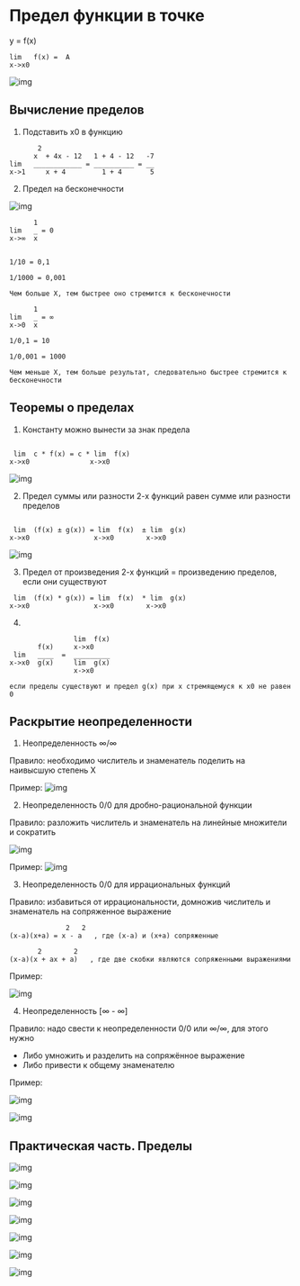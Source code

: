 # Предел функции в точке

y = f(x)

```
lim   f(x) =  A
x->x0
```

![img](https://sun9-57.userapi.com/impg/wH-YmKG4vVDLINNfhlotSKosNOuiPRi8CCe6aQ/NzEeC1wOvCA.jpg?size=353x237&quality=96&sign=99c3aec1dc4e1dda12f022c6b9d26f65&type=album)

## Вычисление пределов

1. Подставить x0 в функцию

```
       2
      x  + 4x - 12   1 + 4 - 12   -7
lim   ____________ = __________ = __
x->1     x + 4         1 + 4       5
```

2. Предел на бесконечности

![img](https://sun9-24.userapi.com/impg/3x1l-HbNr9CVYVFVewJrOPYC3q_86QXTmPKZAg/NpX79R7ZhDs.jpg?size=700x245&quality=96&sign=8b2f39598b5bdf3c57fb8370325b80ae&type=album)

```
      1
lim   _ = 0
x->∞  x


1/10 = 0,1

1/1000 = 0,001

Чем больше Х, тем быстрее оно стремится к бесконечности

```

```
      1
lim   _ = ∞
x->0  x

1/0,1 = 10

1/0,001 = 1000

Чем меньше X, тем больше результат, следовательно быстрее стремится к бесконечности
```

## Теоремы о пределах

1. Константу можно вынести за знак предела

```

 lim  c * f(x) = c * lim  f(x)
x->x0               x->x0
```

![img](https://sun1-22.userapi.com/impg/--xb-8u29Rto2BMm6tpNDujoxspNPOtuZGBUdw/2Jj4P7dT9es.jpg?size=483x91&quality=96&sign=f8e9d02377f1189bc20baabcbf7d844a&type=album)

2. Предел суммы или разности 2-х функций равен сумме или разности пределов

```

 lim  (f(x) ± g(x)) = lim  f(x)  ± lim  g(x)
x->x0                x->x0        x->x0
```

![img](https://sun1-30.userapi.com/impg/oOaH1fKHVZLu2V89PFkiItuPJ1AwR3C1sb_KnA/aWRSs21jxPw.jpg?size=751x61&quality=96&sign=9c8c086dac07ec8c05293492425b5282&type=album)

3. Предел от произведения 2-х функций = произведению пределов, если они существуют

```
 lim  (f(x) * g(x)) = lim  f(x)  * lim  g(x)
x->x0                x->x0        x->x0
```

4. 

```
                lim  f(x)
       f(x)     x->x0
 lim   ____  =  _________
x->x0  g(x)     lim  g(x)
                x->x0

если пределы существуют и предел g(x) при x стремящемуся к x0 не равен 0
```

## Раскрытие неопределенности

1. Неопределенность ∞/∞

Правило: необходимо числитель и знаменатель поделить на наивысшую степень Х

Пример: 
![img](https://sun9-17.userapi.com/impg/pbLhwwCxg1lgmSUunzrgeJW8oD9l6FgFJRIh4g/VaKLzF4y7o0.jpg?size=1133x348&quality=96&sign=718538301b0175b659e0cd392c2f38b2&type=album)

2. Неопределенность 0/0 для дробно-рациональной функции

Правило: разложить числитель и знаменатель на линейные множители и сократить

![img](https://sun1-93.userapi.com/impg/Ft8pKqVF00GZKaEDZgg-Z_uiOkAVd3gy_iVncw/GueE2TZ8TfY.jpg?size=598x156&quality=96&sign=bff2d83610b9ff080a9c362fe6a810c3&type=album)

Пример:
![img](https://sun9-3.userapi.com/impg/af-W17PVNQ0-X69rMxo2MW8hFwJggpgSz_S3ew/E8Mir55GBz8.jpg?size=1133x445&quality=96&sign=6afe4922cd8ea589fe1d112ab7fe3480&type=album)

3. Неопределенность 0/0 для иррациональных функций

Правило: избавиться от иррациональности, домножив числитель и знаменатель на сопряженное выражение

```
              2   2
(x-a)(x+a) = x - a   , где (x-a) и (x+a) сопряженные 

       2        2
(x-a)(x + ax + a)   , где две скобки являются сопряженными выражениями
```

Пример:

![img](https://sun9-81.userapi.com/impg/Y-hqlgiUS2l7oWk6m7wNK4gj4hsTgvehV7tk8A/2FFnStPSKvQ.jpg?size=1136x772&quality=96&sign=2982cc70d8c7fc76ca256c462ba7dee2&type=album)

4. Неопределенность [∞ - ∞]

Правило: надо свести к неопределенности 0/0 или ∞/∞, для этого нужно
- Либо умножить и разделить на сопряжённое выражение
- Либо привести к общему знаменателю

Пример:

![img](https://sun9-75.userapi.com/impg/moIANiYpaxtclyxEcY2FL6BRHz_6dO8yiooq6g/mahSLXWUTVk.jpg?size=1125x514&quality=96&sign=3dd702a86d9f5ba6f78cffe197122b80&type=album)

![img](https://sun9-47.userapi.com/impg/s8F_-RqpHbb0Rwqd6s4xmQV4l9uO9plj5Kgy1w/pRjeHrx___A.jpg?size=754x469&quality=96&sign=8684696a88e226383d8a31e0a2c25165&type=album)

## Практическая часть. Пределы

![img](https://sun9-85.userapi.com/impg/iU6TdN52WPj9oA8k5hqPjX8EAgMM02wBPkXvkw/fD5kaChXBwY.jpg?size=1280x720&quality=96&sign=f2698bb37aa1b55f2307dd43bd737616&type=album)

![img](https://sun9-9.userapi.com/impg/ZP30i_cdA6yvLkQooyC8jyBHMn-_ULTtJ-eu_A/KOBL8PlgE-0.jpg?size=838x480&quality=96&sign=3f427fcd4178c2f2efb89804e3ccbd0c&type=album)

![img](https://sun9-69.userapi.com/impg/9yGlMU6SwtqXVVoP__SykkG811lYvtJqoZTOfg/9nzmagRgElQ.jpg?size=863x454&quality=96&sign=68392b12184bc116c4a7a19ee9fd4bd4&type=album)

![img](https://sun9-32.userapi.com/impg/BR3WBa_-VpRlo2ttMvhl2yEBNT4w4FyjKWMLYw/iIzrWwbEsxk.jpg?size=865x468&quality=96&sign=aeba1b5122ba5e97c94b80de3b1c59bc&type=album)

![img](https://sun9-44.userapi.com/impg/RZC2AeTc6g5w8zByZn2nv0s2bpqkVNZqJjHBnA/y8_5xQRBtAs.jpg?size=755x399&quality=96&sign=c932abde6785f4ddf57c381d2145f65b&type=album)

![img](https://sun9-16.userapi.com/impg/wsO5tg7AuYg7wK_v9eCIQTnJpOZdSMhC0ZB30g/0dZrF3Y_g-s.jpg?size=757x393&quality=96&sign=09e86e442d6e27303153e033304a961d&type=album)

![img](https://sun9-34.userapi.com/impg/gLkpzx53R5PUFJ5_G0olECQ79sHPMCZxErbQkQ/cWTHGafXICY.jpg?size=753x388&quality=96&sign=40ed9a2e973078e01ca3e0767f8b45e6&type=album)